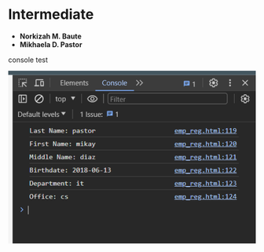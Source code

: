 # Intermediate

- **Norkizah M. Baute**
- **Mikhaela D. Pastor**

console test
<br>


![img](https://github.com/Norkizah/Intermediate/blob/main/img/console.png)